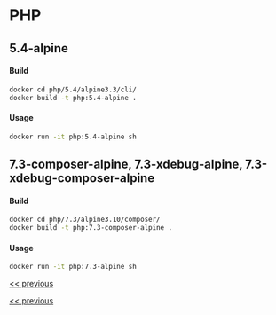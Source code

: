 # PHP

## 5.4-alpine

#### Build
```bash
docker cd php/5.4/alpine3.3/cli/
docker build -t php:5.4-alpine .
```

#### Usage
```bash
docker run -it php:5.4-alpine sh 
```

## 7.3-composer-alpine, 7.3-xdebug-alpine, 7.3-xdebug-composer-alpine 

#### Build
```bash
docker cd php/7.3/alpine3.10/composer/
docker build -t php:7.3-composer-alpine .
```

#### Usage
```bash
docker run -it php:7.3-alpine sh 
```

[<< previous](../README.md)



[<< previous](../README.md)

